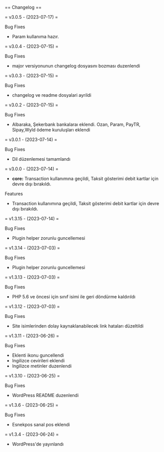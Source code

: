 == Changelog ==

= v3.0.5 - (2023-07-17) =


Bug Fixes

* Param kullanıma hazır.

= v3.0.4 - (2023-07-15) =


Bug Fixes

* major versiyonunun changelog dosyasını bozması duzenlendi

= v3.0.3 - (2023-07-15) =


Bug Fixes

* changelog ve readme dosyalari ayrildi

= v3.0.2 - (2023-07-15) =


Bug Fixes

* Albaraka, Şekerbank bankalaraı eklendi. Ozan, Param, PayTR, Sipay,Wyld ödeme kuruluşları eklendi

= v3.0.1 - (2023-07-14) =


Bug Fixes

* Dil düzenlemesi tamamlandı

= v3.0.0 - (2023-07-14) =

* **core:** Transaction kullanımına geçildi, Taksit gösterimi debit kartlar için devre dışı bırakıldı.

Features

* Transaction kullanımına geçildi, Taksit gösterimi debit kartlar için devre dışı bırakıldı.

= v1.3.15 - (2023-07-14) =


Bug Fixes

* Plugin helper zorunlu guncellemesi

= v1.3.14 - (2023-07-03) =


Bug Fixes

* Plugin helper zorunlu guncellemesi

= v1.3.13 - (2023-07-03) =


Bug Fixes

* PHP 5.6 ve öncesi için sınıf isimi ile geri döndürme kaldırıldı

= v1.3.12 - (2023-07-03) =


Bug Fixes

* Site isimlerinden dolay kaynaklanabilecek link hataları düzeltildi

= v1.3.11 - (2023-06-26) =


Bug Fixes

* Eklenti ikonu guncellendi
* Ingilizce cevirileri eklendi
* Ingilizce metinler duzenlendi

= v1.3.10 - (2023-06-25) =


Bug Fixes

* WordPress README duzenlendi

= v1.3.6 - (2023-06-25) =


Bug Fixes

* Esnekpos sanal pos eklendi

= v1.3.4 - (2023-06-24) =

* WordPress'de yayınlandı
